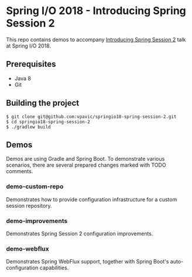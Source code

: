# Spring I/O 2018 - Introducing Spring Session 2

This repo contains demos to accompany [Introducing Spring Session 2](https://2018.springio.net/sessions/introducing-spring-session-2) talk at Spring I/O 2018.

## Prerequisites

 - Java 8
 - Git

## Building the project

```shell
$ git clone git@github.com:vpavic/springio18-spring-session-2.git
$ cd springio18-spring-session-2
$ ./gradlew build
```

## Demos

Demos are using Gradle and Spring Boot.
To demonstrate various scenarios, there are several prepared changes marked with TODO comments.

### demo-custom-repo

Demonstrates how to provide configuration infrastructure for a custom session repository.

### demo-improvements

Demonstrates Spring Session 2 configuration improvements.

### demo-webflux

Demonstrates Spring WebFlux support, together with Spring Boot's auto-configuration capabilities.
